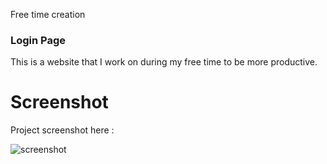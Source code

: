 Free time creation

### Login Page 
This is a website that I work on during my free time to be more productive.

# Screenshot
Project screenshot here :

![screenshot](https://github.com/Jooselleebew/loginpage/blob/juan/Screenshot.png)


